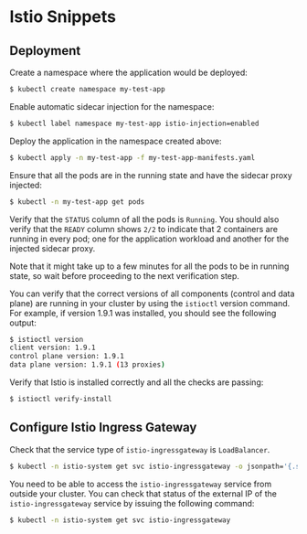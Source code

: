 # Istio Snippets

## Deployment

Create a namespace where the application would be deployed:

```sh
$ kubectl create namespace my-test-app
```

Enable automatic sidecar injection for the namespace:

```sh
$ kubectl label namespace my-test-app istio-injection=enabled
```

Deploy the application in the namespace created above:

```sh
$ kubectl apply -n my-test-app -f my-test-app-manifests.yaml
```

Ensure that all the pods are in the running state and have the sidecar proxy injected:

```sh
$ kubectl -n my-test-app get pods
```

Verify that the `STATUS` column of all the pods is `Running`. You should also verify that the `READY` column shows `2/2` to indicate that 2 containers are running in every pod; one for the application workload and another for the injected sidecar proxy.

Note that it might take up to a few minutes for all the pods to be in running state, so wait before proceeding to the next verification step.

You can verify that the correct versions of all components (control and data plane) are running in your cluster by using the `istioctl` version command. For example, if version 1.9.1 was installed, you should see the following output:

```sh
$ istioctl version
client version: 1.9.1
control plane version: 1.9.1
data plane version: 1.9.1 (13 proxies)
```

Verify that Istio is installed correctly and all the checks are passing:

```sh
$ istioctl verify-install
```

## Configure Istio Ingress Gateway

Check that the service type of `istio-ingressgateway` is `LoadBalancer`.

```sh
$ kubectl -n istio-system get svc istio-ingressgateway -o jsonpath='{.spec.type}'
```

You need to be able to access the `istio-ingressgateway` service from outside your cluster. You can check that status of the external IP of the `istio-ingressgateway` service by issuing the following command:

```sh
$ kubectl -n istio-system get svc istio-ingressgateway
```
